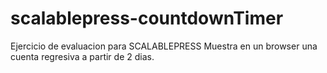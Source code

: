 # scalablepress-countdownTimer

Ejercicio de evaluacion para SCALABLEPRESS 
Muestra en un browser una cuenta regresiva a partir de 2 dias.

